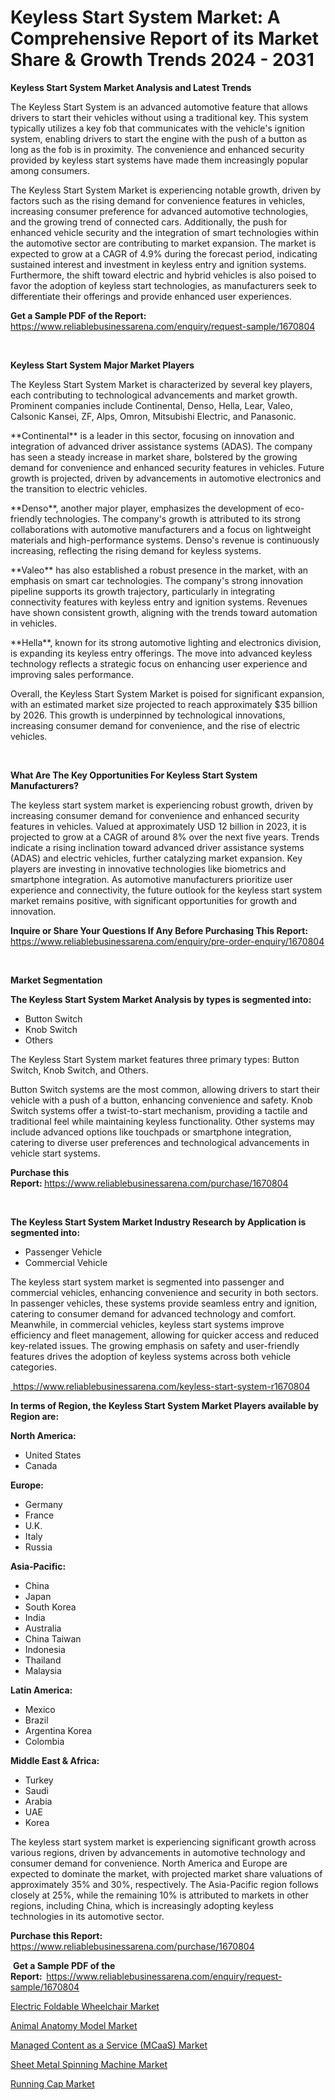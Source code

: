 <p><h1>Keyless Start System Market: A Comprehensive Report of its Market Share & Growth Trends 2024 - 2031</h1></p><p><strong>Keyless Start System Market Analysis and Latest Trends</strong></p>
<p><p>The Keyless Start System is an advanced automotive feature that allows drivers to start their vehicles without using a traditional key. This system typically utilizes a key fob that communicates with the vehicle's ignition system, enabling drivers to start the engine with the push of a button as long as the fob is in proximity. The convenience and enhanced security provided by keyless start systems have made them increasingly popular among consumers.</p><p>The Keyless Start System Market is experiencing notable growth, driven by factors such as the rising demand for convenience features in vehicles, increasing consumer preference for advanced automotive technologies, and the growing trend of connected cars. Additionally, the push for enhanced vehicle security and the integration of smart technologies within the automotive sector are contributing to market expansion. The market is expected to grow at a CAGR of 4.9% during the forecast period, indicating sustained interest and investment in keyless entry and ignition systems. Furthermore, the shift toward electric and hybrid vehicles is also poised to favor the adoption of keyless start technologies, as manufacturers seek to differentiate their offerings and provide enhanced user experiences.</p></p>
<p><strong>Get a Sample PDF of the Report:&nbsp;</strong> <a href="https://www.reliablebusinessarena.com/enquiry/request-sample/1670804?utm_campaign=1285&utm_medium=2&utm_source=Github&utm_content=ia&utm_term=09102024&utm_id=keyless-start-system">https://www.reliablebusinessarena.com/enquiry/request-sample/1670804</a></p>
<p>&nbsp;</p>
<p><strong>Keyless Start System Major Market Players</strong></p>
<p><p>The Keyless Start System Market is characterized by several key players, each contributing to technological advancements and market growth. Prominent companies include Continental, Denso, Hella, Lear, Valeo, Calsonic Kansei, ZF, Alps, Omron, Mitsubishi Electric, and Panasonic.</p><p>**Continental** is a leader in this sector, focusing on innovation and integration of advanced driver assistance systems (ADAS). The company has seen a steady increase in market share, bolstered by the growing demand for convenience and enhanced security features in vehicles. Future growth is projected, driven by advancements in automotive electronics and the transition to electric vehicles.</p><p>**Denso**, another major player, emphasizes the development of eco-friendly technologies. The company's growth is attributed to its strong collaborations with automotive manufacturers and a focus on lightweight materials and high-performance systems. Denso's revenue is continuously increasing, reflecting the rising demand for keyless systems.</p><p>**Valeo** has also established a robust presence in the market, with an emphasis on smart car technologies. The company's strong innovation pipeline supports its growth trajectory, particularly in integrating connectivity features with keyless entry and ignition systems. Revenues have shown consistent growth, aligning with the trends toward automation in vehicles.</p><p>**Hella**, known for its strong automotive lighting and electronics division, is expanding its keyless entry offerings. The move into advanced keyless technology reflects a strategic focus on enhancing user experience and improving sales performance.</p><p>Overall, the Keyless Start System Market is poised for significant expansion, with an estimated market size projected to reach approximately $35 billion by 2026. This growth is underpinned by technological innovations, increasing consumer demand for convenience, and the rise of electric vehicles.</p></p>
<p>&nbsp;</p>
<p><strong>What Are The Key Opportunities For Keyless Start System Manufacturers?</strong></p>
<p><p>The keyless start system market is experiencing robust growth, driven by increasing consumer demand for convenience and enhanced security features in vehicles. Valued at approximately USD 12 billion in 2023, it is projected to grow at a CAGR of around 8% over the next five years. Trends indicate a rising inclination toward advanced driver assistance systems (ADAS) and electric vehicles, further catalyzing market expansion. Key players are investing in innovative technologies like biometrics and smartphone integration. As automotive manufacturers prioritize user experience and connectivity, the future outlook for the keyless start system market remains positive, with significant opportunities for growth and innovation.</p></p>
<p><strong>Inquire or Share Your Questions If Any Before Purchasing This Report:</strong> <a href="https://www.reliablebusinessarena.com/enquiry/pre-order-enquiry/1670804?utm_campaign=1285&utm_medium=2&utm_source=Github&utm_content=ia&utm_term=09102024&utm_id=keyless-start-system">https://www.reliablebusinessarena.com/enquiry/pre-order-enquiry/1670804</a></p>
<p>&nbsp;</p>
<p><strong>Market Segmentation</strong></p>
<p><strong>The Keyless Start System Market Analysis by types is segmented into:</strong></p>
<p><ul><li>Button Switch</li><li>Knob Switch</li><li>Others</li></ul></p>
<p><p>The Keyless Start System market features three primary types: Button Switch, Knob Switch, and Others. </p><p>Button Switch systems are the most common, allowing drivers to start their vehicle with a push of a button, enhancing convenience and safety. Knob Switch systems offer a twist-to-start mechanism, providing a tactile and traditional feel while maintaining keyless functionality. Other systems may include advanced options like touchpads or smartphone integration, catering to diverse user preferences and technological advancements in vehicle start systems.</p></p>
<p><strong>Purchase this Report:&nbsp;</strong><a href="https://www.reliablebusinessarena.com/purchase/1670804?utm_campaign=1285&utm_medium=2&utm_source=Github&utm_content=ia&utm_term=09102024&utm_id=keyless-start-system">https://www.reliablebusinessarena.com/purchase/1670804</a></p>
<p>&nbsp;</p>
<p><strong>The Keyless Start System Market Industry Research by Application is segmented into:</strong></p>
<p><ul><li>Passenger Vehicle</li><li>Commercial Vehicle</li></ul></p>
<p><p>The keyless start system market is segmented into passenger and commercial vehicles, enhancing convenience and security in both sectors. In passenger vehicles, these systems provide seamless entry and ignition, catering to consumer demand for advanced technology and comfort. Meanwhile, in commercial vehicles, keyless start systems improve efficiency and fleet management, allowing for quicker access and reduced key-related issues. The growing emphasis on safety and user-friendly features drives the adoption of keyless systems across both vehicle categories.</p></p>
<p><a href="https://www.reliablebusinessarena.com/keyless-start-system-r1670804?utm_campaign=1285&utm_medium=2&utm_source=Github&utm_content=ia&utm_term=09102024&utm_id=keyless-start-system">&nbsp;https://www.reliablebusinessarena.com/keyless-start-system-r1670804</a></p>
<p><strong>In terms of Region, the Keyless Start System Market Players available by Region are:</strong></p>
<p>
    <p> <strong> North America: </strong>
        <ul>
            <li>United States</li>
            <li>Canada</li>
        </ul>
        </p> 
    <p> <strong> Europe: </strong>
        <ul>
            <li>Germany</li>
            <li>France</li>
            <li>U.K.</li>
            <li>Italy</li>
            <li>Russia</li>
        </ul>
        </p> 
    <p> <strong> Asia-Pacific: </strong>
        <ul>
            <li>China</li>
            <li>Japan</li>
            <li>South Korea</li>
            <li>India</li>
            <li>Australia</li>
            <li>China Taiwan</li>
            <li>Indonesia</li>
            <li>Thailand</li>
            <li>Malaysia</li>
        </ul>
        </p> 
    <p> <strong> Latin America: </strong>
        <ul>
            <li>Mexico</li>
            <li>Brazil</li>
            <li>Argentina Korea</li>
            <li>Colombia</li>
        </ul>
        </p> 
    <p> <strong> Middle East & Africa: </strong>
        <ul>
            <li>Turkey</li>
            <li>Saudi</li>
            <li>Arabia</li>
            <li>UAE</li>
            <li>Korea</li>
        </ul>
    </p>
    </p>
<p><p>The keyless start system market is experiencing significant growth across various regions, driven by advancements in automotive technology and consumer demand for convenience. North America and Europe are expected to dominate the market, with projected market share valuations of approximately 35% and 30%, respectively. The Asia-Pacific region follows closely at 25%, while the remaining 10% is attributed to markets in other regions, including China, which is increasingly adopting keyless technologies in its automotive sector.</p></p>
<p><strong>Purchase this Report: </strong><a href="https://www.reliablebusinessarena.com/purchase/1670804?utm_campaign=1285&utm_medium=2&utm_source=Github&utm_content=ia&utm_term=09102024&utm_id=keyless-start-system">https://www.reliablebusinessarena.com/purchase/1670804</a></p>
<p>&nbsp;<strong>Get a Sample PDF of the Report:&nbsp;&nbsp;</strong><a href="https://www.reliablebusinessarena.com/enquiry/request-sample/1670804?utm_campaign=1285&utm_medium=2&utm_source=Github&utm_content=ia&utm_term=09102024&utm_id=keyless-start-system">https://www.reliablebusinessarena.com/enquiry/request-sample/1670804</a></p>
<p><strong></strong></p>
<p><p><a href="https://www.linkedin.com/pulse/exploring-electric-foldable-wheelchair-market-dynamics-m2iyc?utm_campaign=1285&utm_medium=2&utm_source=Github&utm_content=ia&utm_term=09102024&utm_id=keyless-start-system">Electric Foldable Wheelchair Market</a></p><p><a href="https://www.linkedin.com/pulse/global-animal-anatomy-model-market-projected-grow-cagr-y02fc?utm_campaign=1285&utm_medium=2&utm_source=Github&utm_content=ia&utm_term=09102024&utm_id=keyless-start-system">Animal Anatomy Model Market</a></p><p><a href="https://github.com/joannesouthgate/Market-Research-Report-List-5/blob/main/managed-content-as-a-service-mcaas-market.md?utm_campaign=1285&utm_medium=2&utm_source=Github&utm_content=ia&utm_term=09102024&utm_id=keyless-start-system">Managed Content as a Service (MCaaS) Market</a></p><p><a href="https://www.linkedin.com/pulse/sheet-metal-spinning-machine-industry-forecast-market-shifts-7crbe?utm_campaign=1285&utm_medium=2&utm_source=Github&utm_content=ia&utm_term=09102024&utm_id=keyless-start-system">Sheet Metal Spinning Machine Market</a></p><p><a href="https://www.linkedin.com/pulse/insights-running-cap-industry-market-financial-status-pcfxe?utm_campaign=1285&utm_medium=2&utm_source=Github&utm_content=ia&utm_term=09102024&utm_id=keyless-start-system">Running Cap Market</a></p></p>